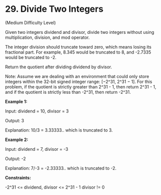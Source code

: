 # 29. Divide Two Integers

(Medium Difficulty Level)

Given two integers dividend and divisor, divide two integers without using multiplication, division, and mod operator.

The integer division should truncate toward zero, which means losing its fractional part. For example, 8.345 would be truncated to 8, and -2.7335 would be truncated to -2.

Return the quotient after dividing dividend by divisor.

Note: Assume we are dealing with an environment that could only store integers within the 32-bit signed integer range: [−2^31, 2^31 − 1]. For this problem, if the quotient is strictly greater than 2^31 - 1, then return 2^31 - 1, and if the quotient is strictly less than -2^31, then return -2^31.

 

**Example 1:**

Input: dividend = 10, divisor = 3

Output: 3

Explanation: 10/3 = 3.33333.. which is truncated to 3.

**Example 2:**

Input: dividend = 7, divisor = -3

Output: -2

Explanation: 7/-3 = -2.33333.. which is truncated to -2.
 

**Constraints:**

-2^31 <= dividend, divisor <= 2^31 - 1
divisor != 0
